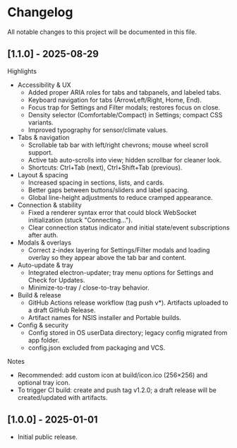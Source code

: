 # Changelog

All notable changes to this project will be documented in this file.

## [1.1.0] - 2025-08-29

Highlights
- Accessibility & UX
  - Added proper ARIA roles for tabs and tabpanels, and labeled tabs.
  - Keyboard navigation for tabs (ArrowLeft/Right, Home, End).
  - Focus trap for Settings and Filter modals; restores focus on close.
  - Density selector (Comfortable/Compact) in Settings; compact CSS variants.
  - Improved typography for sensor/climate values.
- Tabs & navigation
  - Scrollable tab bar with left/right chevrons; mouse wheel scroll support.
  - Active tab auto-scrolls into view; hidden scrollbar for cleaner look.
  - Shortcuts: Ctrl+Tab (next), Ctrl+Shift+Tab (previous).
- Layout & spacing
  - Increased spacing in sections, lists, and cards.
  - Better gaps between buttons/sliders and label spacing.
  - Global line-height adjustments to reduce cramped appearance.
- Connection & stability
  - Fixed a renderer syntax error that could block WebSocket initialization (stuck "Connecting…").
  - Clear connection status indicator and initial state/event subscriptions after auth.
- Modals & overlays
  - Correct z-index layering for Settings/Filter modals and loading overlay so they appear above the tab bar and content.
- Auto-update & tray
  - Integrated electron-updater; tray menu options for Settings and Check for Updates.
  - Minimize-to-tray / close-to-tray behavior.
- Build & release
  - GitHub Actions release workflow (tag push v*). Artifacts uploaded to a draft GitHub Release.
  - Artifact names for NSIS installer and Portable builds.
- Config & security
  - Config stored in OS userData directory; legacy config migrated from app folder.
  - config.json excluded from packaging and VCS.

Notes
- Recommended: add custom icon at build/icon.ico (256×256) and optional tray icon.
- To trigger CI build: create and push tag v1.2.0; a draft release will be created/updated with artifacts.

## [1.0.0] - 2025-01-01
- Initial public release.

